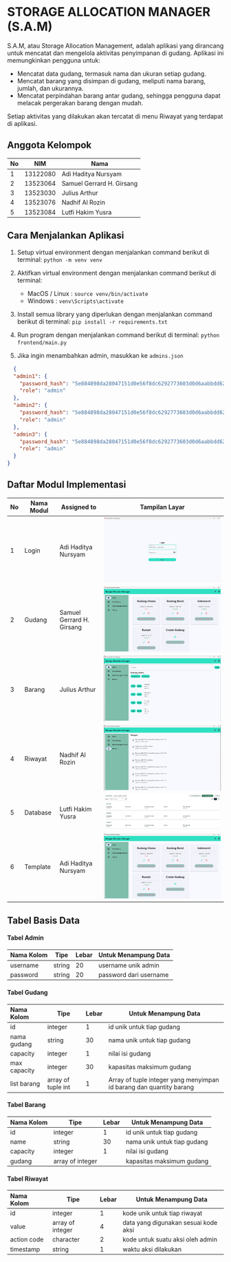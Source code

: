 # STORAGE ALLOCATION MANAGER (S.A.M)


S.A.M, atau Storage Allocation Management, adalah aplikasi yang dirancang untuk mencatat dan mengelola aktivitas penyimpanan di gudang. Aplikasi ini memungkinkan pengguna untuk:
- Mencatat data gudang, termasuk nama dan ukuran setiap gudang.
- Mencatat barang yang disimpan di gudang, meliputi nama barang, jumlah, dan ukurannya.
- Mencatat perpindahan barang antar gudang, sehingga pengguna dapat melacak pergerakan barang dengan mudah.

Setiap aktivitas yang dilakukan akan tercatat di menu Riwayat yang terdapat di aplikasi.

## Anggota Kelompok
| No    | NIM  | Nama 
|:--|-----------|-----------------------
| 1 | 13122080     | Adi Haditya Nursyam                |   |
| 2 | 13523064    | Samuel Gerrard H. Girsang             |   |
| 3 | 13523030    | Julius Arthur                |   |
| 4 | 13523076   | Nadhif Al Rozin                |   |
| 5 | 13523084  | Lutfi Hakim Yusra                |   |

## Cara Menjalankan Aplikasi
1. Setup virtual environment dengan menjalankan command berikut di terminal:
`python -m venv venv`

2. Aktifkan virtual environment dengan menjalankan command berikut di terminal:
	- MacOS / Linux :
	`source venv/bin/activate`
	- Windows :
	`venv\Scripts\activate`

3. Install semua library yang diperlukan dengan menjalankan command berikut di terminal:
`pip install -r requirements.txt`

4. Run program dengan menjalankan command berikut di terminal:
`python frontend/main.py`

5. Jika ingin menambahkan admin, masukkan ke `admins.json`

```json
  {
  "admin1": {
    "password_hash": "5e884898da28047151d0e56f8dc6292773603d0d6aabbdd62a11ef721d1542d8",
    "role": "admin"
  },
  "admin2": {
    "password_hash": "5e884898da28047151d0e56f8dc6292773603d0d6aabbdd62a11ef721d1542d8",
    "role": "admin"
  },
  "admin3": {
    "password_hash": "5e884898da28047151d0e56f8dc6292773603d0d6aabbdd62a11ef721d1542d8",
    "role": "admin"
  }
}
```
## Daftar Modul Implementasi
| No    | Nama Modul  | Assigned to |Tampilan Layar|
|:--|-----------|-----------------------|---|
| 1 | Login     | Adi Haditya Nursyam                |![login](./img/login.jpeg)   |
| 2 | Gudang    | Samuel Gerrard H. Girsang             |![gudang](./img/gudang.jpeg)   |
| 3 | Barang    | Julius Arthur                |![barang](./img/barang.jpeg)   |
| 4 | Riwayat   | Nadhif Al Rozin                |![riwayat](./img/riwayat.jpeg)   |
| 5 | Database  | Lutfi Hakim Yusra                |![database](./img/database.jpeg)   |
| 6 | Template  | Adi Haditya Nursyam   |![flet](./img/gudang.jpeg)   |



## Tabel Basis Data
#### Tabel Admin
| Nama Kolom    | Tipe  | Lebar |Untuk Menampung Data|
|:--|-----------|-----------------------|---|
| username | string     | 20                |username unik admin   |
| password |  string | 20             |password dari username   |

#### Tabel Gudang
| Nama Kolom    | Tipe  | Lebar |Untuk Menampung Data|
|:--|-----------|-----------------------|---|
| id | integer     | 1               |id unik untuk tiap gudang   |
| nama gudang |  string | 30           |nama unik untuk tiap gudang   |
| capacity|  integer | 1   |nilai isi  gudang   |
| max capacity |  integer | 30           |kapasitas maksimum gudang   |
| list barang |  array of tuple int | 1 |Array of tuple integer yang menyimpan id barang dan quantity barang   |
#### Tabel Barang
| Nama Kolom    | Tipe  | Lebar |Untuk Menampung Data|
|:--|-----------|-----------------------|---|
| id | integer     | 1               |id unik untuk tiap gudang   |
| name |  string | 30           |nama unik untuk tiap gudang   |
| capacity|  integer | 1   |nilai isi  gudang   |
| gudang | array of integer |         |kapasitas maksimum gudang   |
#### Tabel Riwayat
| Nama Kolom    | Tipe  | Lebar |Untuk Menampung Data|
|:--|-----------|-----------------------|---|
| id | integer     | 1               |kode unik untuk tiap riwayat   |
| value |  array of integer | 4          |data yang digunakan sesuai kode aksi   |
| action code|  character | 2  |kode untuk suatu aksi oleh admin   |
| timestamp  |  string | 1          |waktu aksi dilakukan   |


